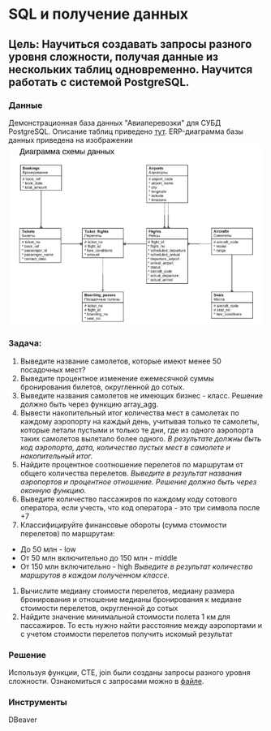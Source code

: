 # SQL и получение данных
## Цель: Научиться создавать запросы разного уровня сложности, получая данные из нескольких таблиц одновременно. Научится работать с системой PostgreSQL.

### Данные
Демонстрационная база данных "Авиаперевозки" для СУБД PostgreSQL. Описание таблиц приведено [тут](https://edu.postgrespro.ru/bookings.pdf). ERP-диаграмма базы данных приведена на изображении ![](https://github.com/Aptyshev97/Portfolio/blob/main/SQL-%D0%B7%D0%B0%D0%BF%D1%80%D0%BE%D1%81%D1%8B/ERP.JPG)

### Задача: 
1. Выведите название самолетов, которые имеют менее 50 посадочных мест?
2. Выведите процентное изменение ежемесячной суммы бронирования билетов, округленной до сотых.
3. Выведите названия самолетов не имеющих бизнес - класс. Решение должно быть через функцию array_agg.
4. Вывести накопительный итог количества мест в самолетах по каждому аэропорту на каждый день, учитывая только те самолеты, которые летали пустыми и только те дни, где из одного аэропорта таких самолетов вылетало более одного.
*В результате должны быть код аэропорта, дата, количество пустых мест в самолете и накопительный итог.*
5. Найдите процентное соотношение перелетов по маршрутам от общего количества перелетов.
*Выведите в результат названия аэропортов и процентное отношение.*
*Решение должно быть через оконную функцию.*
1. Выведите количество пассажиров по каждому коду сотового оператора, если учесть, что код оператора - это три символа после +7
2. Классифицируйте финансовые обороты (сумма стоимости перелетов) по маршрутам:
- До 50 млн - low
- От 50 млн включительно до 150 млн - middle
- От 150 млн включительно - high
*Выведите в результат количество маршрутов в каждом полученном классе.*
1. Вычислите медиану стоимости перелетов, медиану размера бронирования и отношение медианы бронирования к медиане стоимости перелетов, округленной до сотых
2. Найдите значение минимальной стоимости полета 1 км для пассажиров. То есть нужно найти расстояние между аэропортами и с учетом стоимости перелетов получить искомый результат

### Решение
Используя функции, CTE, join были созданы запросы разного уровня сложности. Ознакомиться с запросами можно в [файле](https://github.com/Aptyshev97/Portfolio/blob/main/SQL-%D0%B7%D0%B0%D0%BF%D1%80%D0%BE%D1%81%D1%8B/%D0%98%D1%82%D0%BE%D0%B3%D0%BE%D0%B2%D0%B0%D1%8F%20SQL.sql).

### Инструменты
DBeaver

